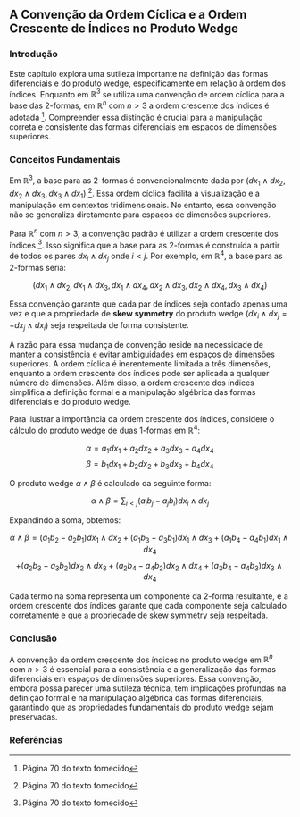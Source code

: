 ## A Convenção da Ordem Cíclica e a Ordem Crescente de Índices no Produto Wedge

### Introdução
Este capítulo explora uma sutileza importante na definição das formas diferenciais e do produto wedge, especificamente em relação à ordem dos índices. Enquanto em $\mathbb{R}^3$ se utiliza uma convenção de ordem cíclica para a base das 2-formas, em $\mathbb{R}^n$ com $n > 3$ a ordem crescente dos índices é adotada [^1]. Compreender essa distinção é crucial para a manipulação correta e consistente das formas diferenciais em espaços de dimensões superiores.

### Conceitos Fundamentais

Em $\mathbb{R}^3$, a base para as 2-formas é convencionalmente dada por $(dx_1 \wedge dx_2, dx_2 \wedge dx_3, dx_3 \wedge dx_1)$ [^1]. Essa ordem cíclica facilita a visualização e a manipulação em contextos tridimensionais. No entanto, essa convenção não se generaliza diretamente para espaços de dimensões superiores.

Para $\mathbb{R}^n$ com $n > 3$, a convenção padrão é utilizar a ordem crescente dos índices [^1]. Isso significa que a base para as 2-formas é construída a partir de todos os pares $dx_i \wedge dx_j$ onde $i < j$. Por exemplo, em $\mathbb{R}^4$, a base para as 2-formas seria:

$$(dx_1 \wedge dx_2, dx_1 \wedge dx_3, dx_1 \wedge dx_4, dx_2 \wedge dx_3, dx_2 \wedge dx_4, dx_3 \wedge dx_4)$$

Essa convenção garante que cada par de índices seja contado apenas uma vez e que a propriedade de **skew symmetry** do produto wedge ($dx_i \wedge dx_j = -dx_j \wedge dx_i$) seja respeitada de forma consistente.

A razão para essa mudança de convenção reside na necessidade de manter a consistência e evitar ambiguidades em espaços de dimensões superiores. A ordem cíclica é inerentemente limitada a três dimensões, enquanto a ordem crescente dos índices pode ser aplicada a qualquer número de dimensões. Além disso, a ordem crescente dos índices simplifica a definição formal e a manipulação algébrica das formas diferenciais e do produto wedge.

Para ilustrar a importância da ordem crescente dos índices, considere o cálculo do produto wedge de duas 1-formas em $\mathbb{R}^4$:

$$\alpha = a_1 dx_1 + a_2 dx_2 + a_3 dx_3 + a_4 dx_4$$
$$\beta = b_1 dx_1 + b_2 dx_2 + b_3 dx_3 + b_4 dx_4$$

O produto wedge $\alpha \wedge \beta$ é calculado da seguinte forma:

$$\alpha \wedge \beta = \sum_{i<j} (a_i b_j - a_j b_i) dx_i \wedge dx_j$$

Expandindo a soma, obtemos:

$$\alpha \wedge \beta = (a_1 b_2 - a_2 b_1) dx_1 \wedge dx_2 + (a_1 b_3 - a_3 b_1) dx_1 \wedge dx_3 + (a_1 b_4 - a_4 b_1) dx_1 \wedge dx_4$$
$$+ (a_2 b_3 - a_3 b_2) dx_2 \wedge dx_3 + (a_2 b_4 - a_4 b_2) dx_2 \wedge dx_4 + (a_3 b_4 - a_4 b_3) dx_3 \wedge dx_4$$

Cada termo na soma representa um componente da 2-forma resultante, e a ordem crescente dos índices garante que cada componente seja calculado corretamente e que a propriedade de skew symmetry seja respeitada.

### Conclusão
A convenção da ordem crescente dos índices no produto wedge em $\mathbb{R}^n$ com $n > 3$ é essencial para a consistência e a generalização das formas diferenciais em espaços de dimensões superiores. Essa convenção, embora possa parecer uma sutileza técnica, tem implicações profundas na definição formal e na manipulação algébrica das formas diferenciais, garantindo que as propriedades fundamentais do produto wedge sejam preservadas.

### Referências
[^1]: Página 70 do texto fornecido
<!-- END -->